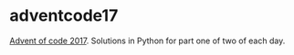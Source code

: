 # adventcode17
[Advent of code 2017](http://adventofcode.com/2017/). Solutions in Python for part one of two of each day.
